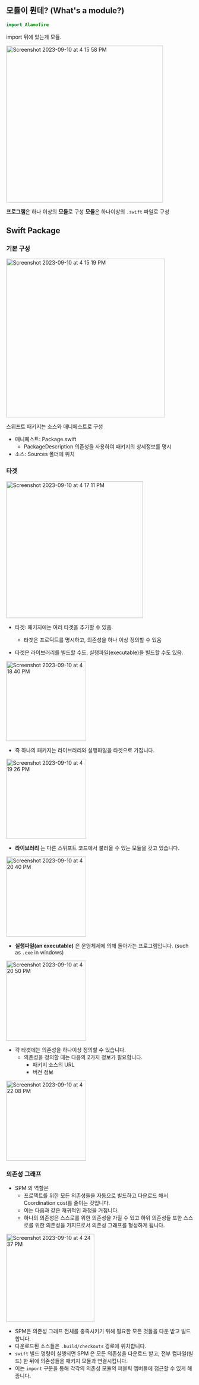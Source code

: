 
## 모듈이 뭔데? (What's a module?)

```swift
import Alamofire
```

import 뒤에 있는게 모듈.

<img width="422" alt="Screenshot 2023-09-10 at 4 15 58 PM" src="https://github.com/jaesung-0o0/study-ios/assets/53814741/109e0a79-5a9a-4e97-8ca7-5de9cb8a43c8">

**프로그램**은 하나 이상의 **모듈**로 구성
**모듈**은 하나이상의 `.swift` 파일로 구성


## Swift Package

### 기본 구성
<img width="427" alt="Screenshot 2023-09-10 at 4 15 19 PM" src="https://github.com/jaesung-0o0/study-ios/assets/53814741/1a3c3d68-fb1c-4d3c-a93d-d25efafb923b">

스위프트 패키지는 소스와 매니페스트로 구성
- 매니페스트: Package.swift
  - PackageDescription 의존성을 사용하여 패키지의 상세정보를 명시
- 소스: Sources 폴더에 위치

### 타겟

<img width="368" alt="Screenshot 2023-09-10 at 4 17 11 PM" src="https://github.com/jaesung-0o0/study-ios/assets/53814741/7fb1162e-565b-47ab-b1f0-29dc4571639e">

- 타겟: 패키지에는 여러 타겟을 추가할 수 있음.
  - 타겟은 프로덕트를 명시하고, 의존성을 하나 이상 정의할 수 있음
 
- 타겟은 라이브러리를 빌드할 수도, 실행파일(executable)을 빌드할 수도 있음.
<img width="215" alt="Screenshot 2023-09-10 at 4 18 40 PM" src="https://github.com/jaesung-0o0/study-ios/assets/53814741/17ee3fde-c9e7-4b78-a530-7de124a9a366">

- 즉 하나의 패키지는 라이브러리와 실행파일을 타겟으로 가집니다.
<img width="215" alt="Screenshot 2023-09-10 at 4 19 26 PM" src="https://github.com/jaesung-0o0/study-ios/assets/53814741/0ea178a2-e1ee-437d-8c48-47fcb7b8b143">

- **라이브러리** 는 다른 스위프트 코드에서 불러올 수 있는 모듈을 갖고 있습니다.
<img width="215" alt="Screenshot 2023-09-10 at 4 20 40 PM" src="https://github.com/jaesung-0o0/study-ios/assets/53814741/768cedb5-5f46-4dc0-9eb3-081b158bbd31">

- **실행파일(an executable)** 은 운영체제에 의해 돌아가는 프로그램입니다. (such as `.exe` in windows)
<img width="215" alt="Screenshot 2023-09-10 at 4 20 50 PM" src="https://github.com/jaesung-0o0/study-ios/assets/53814741/93944322-feb8-40ca-b684-738b7c171ba3">

- 각 타겟에는 의존성을 하나이상 정의할 수 있습니다.
  - 의존성을 정의할 때는 다음의 2가지 정보가 필요합니다.
    - 패키지 소스의 URL
    - 버전 정보

<img width="215" alt="Screenshot 2023-09-10 at 4 22 08 PM" src="https://github.com/jaesung-0o0/study-ios/assets/53814741/ab9d5da5-e4a3-4787-a390-9e5448280b6a">

### 의존성 그래프

- SPM 의 역할은
  - 프로젝트를 위한 모든 의존성들을 자동으로 빌드하고 다운로드 해서 Coordination cost를 줄이는 것입니다.
  - 이는 다음과 같은 재귀적인 과정을 거칩니다.
  - 하나의 의존성은 스스로를 위한 의존성을 가질 수 있고 하위 의존성들 또한 스스로를 위한 의존성을 가지므로서 의존성 그래프를 형성하게 됩니다.
 
<img width="237" alt="Screenshot 2023-09-10 at 4 24 37 PM" src="https://github.com/jaesung-0o0/study-ios/assets/53814741/43e20a46-639d-49bb-ae32-8cf4d12163c9">

- SPM은 의존성 그래프 전체를 충족시키기 위해 필요한 모든 것들을 다운 받고 빌드합니다.
- 다운로드된 소스들은 `.build/checkouts` 경로에 위치합니다.
- `swift` 빌드 명령이 실행되면 SPM 은 모든 의존성을 다운로드 받고, 전부 컴파일(빌드) 한 뒤에 의존성들을 패키지 모듈과 연결시킵니다.
- 이는 `import` 구문을 통해 각각의 의존성 모듈의 퍼블릭 멤버들에 접근할 수 있게 해줍니다.
